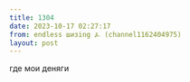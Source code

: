 ```yaml
---
title: 1304
date: 2023-10-17 02:27:17
from: endless шизing ⍼ (channel1162404975)
layout: post
---
```


где мои деняги
